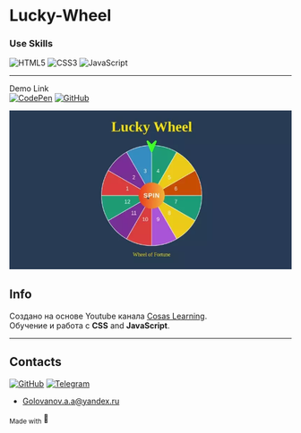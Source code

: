 # Lucky-Wheel

### Use Skills

![HTML5](https://img.shields.io/badge/html5-%23E34F26.svg?style=for-the-badge&logo=html5&logoColor=white)
![CSS3](https://img.shields.io/badge/css3-%231572B6.svg?style=for-the-badge&logo=css3&logoColor=white)
![JavaScript](https://img.shields.io/badge/javascript-%23323330.svg?style=for-the-badge&logo=javascript&logoColor=%23F7DF1E)

---

Demo Link <br/> [![CodePen](https://img.shields.io/badge/Codepen-000000?style=for-the-badge&logo=codepen&logoColor=white)](https://codepen.io/AlexGolovanov/pen/gOKEbGg) [![GitHub](https://img.shields.io/badge/github-%23121011.svg?style=for-the-badge&logo=github&logoColor=white)](https://golovanovalex.github.io/Lucky-Wheel/)

![gif](readme/gif.webp)

## Info

Создано на основе Youtube канала [Cosas Learning](https://www.youtube.com/@CosasLearning).  
Обучение и работа с **CSS** and **JavaScript**.

---

## Contacts

[![GitHub](https://img.shields.io/badge/github-%23121011.svg?style=for-the-badge&logo=github&logoColor=white)](https://github.com/GolovanovAlex)
[![Telegram](https://img.shields.io/badge/Telegram-2CA5E0?style=for-the-badge&logo=telegram&logoColor=white)](https://t.me/GolovanovAlex)

- <a href="mailto:golovanov.a.a@yandex.ru" >Golovanov.a.a@yandex.ru</a>

<sub> Made with </sub>💙
